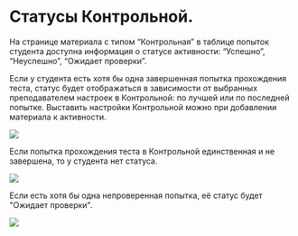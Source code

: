 # Статусы Контрольной.

На странице материала с типом “Контрольная” в таблице попыток студента доступна информация о статусе активности: “Успешно”, “Неуспешно”, “Ожидает проверки”.

Если у студента есть хотя бы одна завершенная попытка прохождения теста, статус будет отображаться в зависимости от выбранных преподавателем настроек в Контрольной: по лучшей или по последней попытке. Выставить настройки Контрольной можно при добавлении материала к активности.

![](<../../../../.gitbook/assets/Screenshot\_809 (1).png>)



Если попытка прохождения теста в Контрольной единственная и не завершена, то у студента нет статуса.

![](../../../../.gitbook/assets/Screenshot\_812.png)

Если есть хотя бы одна непроверенная попытка, её статус будет "Ожидает проверки".

![](../../../../.gitbook/assets/Screenshot\_813.png)
